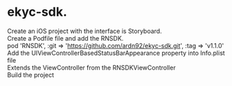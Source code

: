 # ekyc-sdk. 
  
Create an iOS project with the interface is Storyboard.  
Create a Podfile file and add the RNSDK.  
pod 'RNSDK', :git => 'https://github.com/ardn92/ekyc-sdk.git', :tag => 'v1.1.0'  
Add the UIViewControllerBasedStatusBarAppearance property into Info.plist file  
Extends the ViewController from the RNSDKViewController  
Build the project  